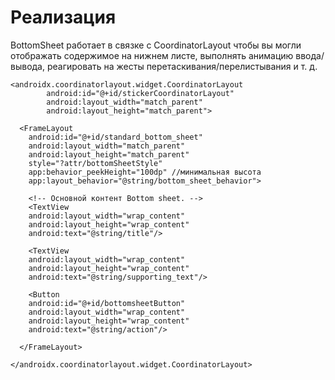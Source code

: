 # Реализация

BottomSheet работает в связке с CoordinatorLayout чтобы вы могли отображать содержимое на нижнем листе, выполнять анимацию ввода/вывода, реагировать на жесты перетаскивания/перелистывания и т. д.

```
<androidx.coordinatorlayout.widget.CoordinatorLayout
        android:id="@+id/stickerCoordinatorLayout"
        android:layout_width="match_parent"
        android:layout_height="match_parent">

  <FrameLayout
    android:id="@+id/standard_bottom_sheet"
    android:layout_width="match_parent"
    android:layout_height="match_parent"
    style="?attr/bottomSheetStyle"
    app:behavior_peekHeight="100dp" //минимальная высота
    app:layout_behavior="@string/bottom_sheet_behavior">

    <!-- Основной контент Bottom sheet. -->
    <TextView
    android:layout_width="wrap_content"
    android:layout_height="wrap_content"
    android:text="@string/title"/>

    <TextView
    android:layout_width="wrap_content"
    android:layout_height="wrap_content"
    android:text="@string/supporting_text"/>

    <Button
    android:id="@+id/bottomsheetButton"
    android:layout_width="wrap_content"
    android:layout_height="wrap_content"
    android:text="@string/action"/>

  </FrameLayout>

</androidx.coordinatorlayout.widget.CoordinatorLayout>
```

![](data:image/gif;base64,R0lGODlhAQABAPABAP///wAAACH5BAEKAAAALAAAAAABAAEAAAICRAEAOw==)![](data:image/gif;base64,R0lGODlhAQABAPABAP///wAAACH5BAEKAAAALAAAAAABAAEAAAICRAEAOw== "Click and drag to move")
